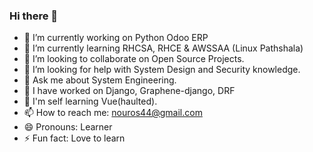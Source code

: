 ### Hi there 👋

<!--
**nou-ros/nou-ros** is a ✨ _special_ ✨ repository because its `README.md` (this file) appears on your GitHub profile.

Here are some ideas to get you started:
-->
- 🔭 I’m currently working on Python Odoo ERP
- 🌱 I’m currently learning RHCSA, RHCE & AWSSAA (Linux Pathshala)
- 👯 I’m looking to collaborate on Open Source Projects.
- 🤔 I’m looking for help with System Design and Security knowledge.
- 💬 Ask me about System Engineering. 
- :art: I have worked on Django, Graphene-django, DRF
- :book: I'm self learning Vue(haulted).
- 📫 How to reach me: nouros44@gmail.com
- 😄 Pronouns: Learner
- ⚡ Fun fact: Love to learn
